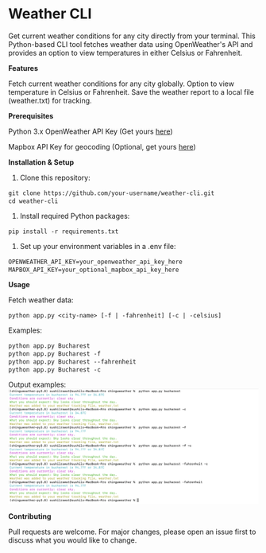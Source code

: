 # **Weather CLI**

Get current weather conditions for any city directly from your terminal. This Python-based CLI tool fetches weather data using OpenWeather's API and provides an option to view temperatures in either Celsius or Fahrenheit.


**Features**

Fetch current weather conditions for any city globally.
Option to view temperature in Celsius or Fahrenheit.
Save the weather report to a local file (weather.txt) for tracking.

**Prerequisites**

Python 3.x
OpenWeather API Key (Get yours [here](https://openweathermap.org/api))

Mapbox API Key for geocoding (Optional, get yours [here](https://docs.mapbox.com/api/search/geocoding/#forward-geocoding))

**Installation & Setup**

1. Clone this repository:
````
git clone https://github.com/your-username/weather-cli.git
cd weather-cli
````

1. Install required Python packages:
````
pip install -r requirements.txt
````

1. Set up your environment variables in a .env file:
````
OPENWEATHER_API_KEY=your_openweather_api_key_here
MAPBOX_API_KEY=your_optional_mapbox_api_key_here
````

**Usage**

Fetch weather data:
````
python app.py <city-name> [-f | -fahrenheit] [-c | -celsius]
````
Examples:
````
python app.py Bucharest
python app.py Bucharest -f
python app.py Bucharest --fahrenheit
python app.py Bucharest -c
````
Output examples:
![Output Image](./assets/weather_output.png)

**Contributing**

Pull requests are welcome. For major changes, please open an issue first to discuss what you would like to change.







